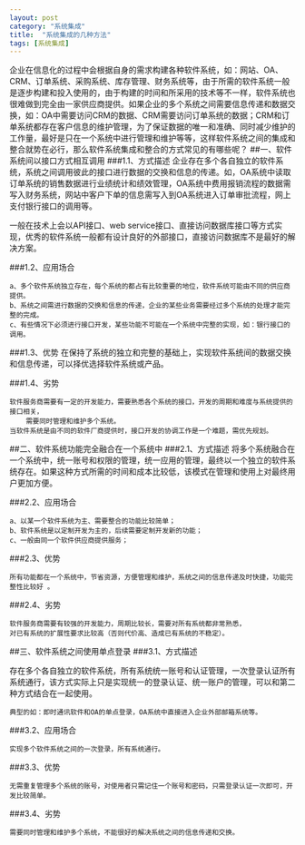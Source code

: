 ```yaml
---
layout: post
category: "系统集成"
title:  "系统集成的几种方法"
tags: [系统集成]
---  
```

企业在信息化的过程中会根据自身的需求构建各种软件系统，如：网站、OA、CRM、订单系统、采购系统、库存管理、财务系统等，由于所需的软件系统一般是逐步构建和投入使用的，由于构建的时间和所采用的技术等不一样，软件系统也很难做到完全由一家供应商提供。如果企业的多个系统之间需要信息传递和数据交换，如：OA中需要访问CRM的数据、CRM需要访问订单系统的数据；CRM和订单系统都存在客户信息的维护管理，为了保证数据的唯一和准确、同时减少维护的工作量，最好是只在一个系统中进行管理和维护等等，这样软件系统之间的集成和整合就势在必行，那么软件系统集成和整合的方式常见的有哪些呢？
##一、软件系统间以接口方式相互调用
###1.1、方式描述
企业存在多个各自独立的软件系统，系统之间调用彼此的接口进行数据的交换和信息的传递。如，OA系统中读取订单系统的销售数据进行业绩统计和绩效管理，OA系统中费用报销流程的数据需写入财务系统，网站中客户下单的信息需写入到OA系统进入订单审批流程，网上支付银行接口的调用等。

一般在技术上会以API接口、web service接口、直接访问数据库接口等方式实现，优秀的软件系统一般都有设计良好的外部接口，直接访问数据库不是最好的解决方案。

###1.2、应用场合
	
	a、多个软件系统独立存在，每个系统的都占有比较重要的地位，软件系统可能由不同的供应商提供。
	b、系统之间需进行数据的交换和信息的传递，企业的某些业务需要经过多个系统的处理才能完整的完成。
	c、有些情况下必须进行接口开发，某些功能不可能在一个系统中完整的实现，如：银行接口的调用。

###1.3、优势
	在保持了系统的独立和完整的基础上，实现软件系统间的数据交换和信息传递，可以择优选择软件系统或产品。

###1.4、劣势
	
	软件服务商需要有一定的开发能力，需要熟悉各个系统的接口，开发的周期和难度与系统提供的接口相关，
		需要同时管理和维护多个系统。
	当软件系统是由不同的软件厂商提供时，接口开发的协调工作是一个难题，需优先规划。

##二、软件系统功能完全融合在一个系统中
###2.1、方式描述
将多个系统融合在一个系统中，统一账号和权限的管理，统一应用的管理，最终以一个独立的软件系统存在。如果这种方式所需的时间和成本比较低，该模式在管理和使用上对最终用户更加方便。

###2.2、应用场合
	
	a、以某一个软件系统为主、需要整合的功能比较简单；
	b、软件系统是以定制开发为主的，后续需要定制开发新的功能；
	c、一般由同一个软件供应商提供服务；

###2.3、优势
	
	所有功能都在一个系统中，节省资源，方便管理和维护，系统之间的信息传递及时快捷，功能完整性比较好 。

###2.4、劣势
	
	软件服务商需要有较强的开发能力，周期比较长，需要对所有系统都非常熟悉，
	对已有系统的扩展性要求比较高（否则代价高、造成已有系统的不稳定）。

##三、软件系统之间使用单点登录
###3.1、方式描述

存在多个各自独立的软件系统，所有系统统一账号和认证管理，一次登录认证所有系统通行，该方式实际上只是实现统一的登录认证、统一账户的管理，可以和第二种方式结合在一起使用。
	
	典型的如：即时通讯软件和OA的单点登录，OA系统中直接进入企业外部邮箱系统等。

###3.2、应用场合
	
	实现多个软件系统之间的一次登录，所有系统通行。

###3.3、优势
	
	无需重复管理多个系统的账号，对使用者只需记住一个账号和密码，只需登录认证一次即可，开发比较简单。

###3.4、劣势
			
	需要同时管理和维护多个系统，不能很好的解决系统之间的信息传递和交换。